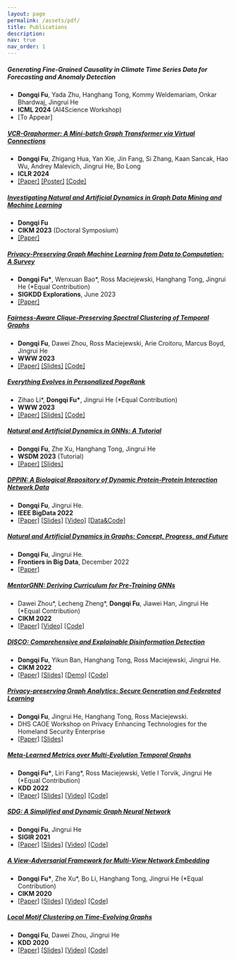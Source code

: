 ```yaml
---
layout: page
permalink: /assets/pdf/
title: Publications
description:
nav: true
nav_order: 1
---
```


<!---
<div style="max-width: 100%; text-align: center;">
  <a href="https://dongqifu.github.io/assets/img/research_scope.png">
  <img src="https://dongqifu.github.io/assets/img/research_scope.png" alt="My Current Research Scope (Stay Tuned)" style="width: 100%; height: auto;">
  </a>
  <p style="font-style: normal;">Graph AI Development</p>
</div>
-->


##### **Generating Fine-Grained Causality in Climate Time Series Data for Forecasting and Anomaly Detection**
+ **Dongqi Fu**, Yada Zhu, Hanghang Tong, Kommy Weldemariam, Onkar Bhardwaj, Jingrui He
+ **ICML 2024** (AI4Science Workshop)
+ [To Appear]
  
<p>  </p>
 
##### [**VCR-Graphormer: A Mini-batch Graph Transformer via Virtual Connections**](https://github.com/DongqiFu/VCR-Graphormer)
+ **Dongqi Fu**, Zhigang Hua, Yan Xie, Jin Fang, Si Zhang, Kaan Sancak, Hao Wu, Andrey Malevich, Jingrui He, Bo Long
+ **ICLR 2024**
+ [[Paper]](https://arxiv.org/pdf/2403.16030.pdf) [[Poster]](https://github.com/DongqiFu/VCR-Graphormer/blob/main/poster.png) [[Code]](https://github.com/DongqiFu/VCR-Graphormer)

<p>  </p>

##### [**Investigating Natural and Artificial Dynamics in Graph Data Mining and Machine Learning**](https://dl.acm.org/doi/10.1145/3583780.3616007)
+ **Dongqi Fu**
+ **CIKM 2023** (Doctoral Symposium)
+ [[Paper]](https://dl.acm.org/doi/pdf/10.1145/3583780.3616007?casa_token=hRzfvZ6LFU8AAAAA:qzcokEzmjVfCTxmd435ynKKH-_Ttt6LcTtPQ4J55B-OCvQGBeNhu_XYZHIcEXkxPL4-hnB0nACOM)

<p>  </p>

##### [**Privacy-Preserving Graph Machine Learning from Data to Computation: A Survey**](https://dl.acm.org/doi/10.1145/3606274.3606280)
+ **Dongqi Fu\***, Wenxuan Bao\*, Ross Maciejewski, Hanghang Tong, Jingrui He (\*Equal Contribution)
+ **SIGKDD Explorations**, June 2023
+ [[Paper]](https://dl.acm.org/doi/pdf/10.1145/3606274.3606280)

<p>  </p>

##### [**Fairness-Aware Clique-Preserving Spectral Clustering of Temporal Graphs**](https://github.com/DongqiFu/F-SEGA)
+ **Dongqi Fu**, Dawei Zhou, Ross Maciejewski, Arie Croitoru, Marcus Boyd, Jingrui He
+ **WWW 2023**
+ [[Paper]](https://dongqifu.github.io/assets/pdf/F-SEGA.pdf) [[Slides]](https://github.com/DongqiFu/F-SEGA/blob/main/slides/WWW'23_F_SEGA_Presentation_Slides.pdf) [[Code]](https://github.com/DongqiFu/F-SEGA/tree/main/code)

<p>  </p>

##### [**Everything Evolves in Personalized PageRank**](https://github.com/DongqiFu/EvePPR)
+ Zihao Li\*, **Dongqi Fu\***, Jingrui He (\*Equal Contribution)
+ **WWW 2023**
+ [[Paper]](https://dongqifu.github.io/assets/pdf/EvePPR.pdf) [[Slides]](https://github.com/DongqiFu/EvePPR/blob/main/slides/WWW'23_EvePPR_Presentation_Slides.pdf) [[Code]](https://github.com/DongqiFu/EvePPR/tree/main/code)

<p>  </p>

##### [**Natural and Artificial Dynamics in GNNs: A Tutorial**](https://github.com/DongqiFu/Natural-and-Artificial-Dynamics-in-GNNs-A-Tutorial)
+ **Dongqi Fu**, Zhe Xu, Hanghang Tong, Jingrui He
+ **WSDM 2023** (Tutorial)
+ [[Paper]](https://dongqifu.github.io/assets/pdf/WSDM-Tutorial-Paper.pdf) [[Slides]](https://github.com/DongqiFu/Natural-and-Artificial-Dynamics-in-GNNs-A-Tutorial/blob/main/WSDM'23%20Tutorial%200227.pdf)

<p>  </p>

##### [**DPPIN: A Biological Repository of Dynamic Protein-Protein Interaction Network Data**](https://github.com/DongqiFu/DPPIN)
+ **Dongqi Fu**, Jingrui He.
+ **IEEE BigData 2022**
+ [[Paper]](https://dongqifu.github.io/assets/pdf/DPPIN.pdf) [[Slides]](https://github.com/DongqiFu/DPPIN/blob/main/IEEE%20BigData'22_DPPIN_Presentation_Slides.pdf) [[Video]](https://ieeecps.org/files/zlu1YJ8c0HLbvS3sNNx3W) [[Data&Code]](https://github.com/DongqiFu/DPPIN)

<p>  </p>

##### [**Natural and Artificial Dynamics in Graphs: Concept, Progress, and Future**](https://www.frontiersin.org/articles/10.3389/fdata.2022.1062637/full)
+ **Dongqi Fu**, Jingrui He.
+ **Frontiers in Big Data**, December 2022
+ [[Paper]](https://dongqifu.github.io/assets/pdf/fdata-05-1062637.pdf)

<p>  </p>

##### [**MentorGNN: Deriving Curriculum for Pre-Training GNNs**](https://dl.acm.org/doi/abs/10.1145/3511808.3557393)
+ Dawei Zhou\*, Lecheng Zheng\*, **Dongqi Fu**, Jiawei Han, Jingrui He (\*Equal Contribution)
+ **CIKM 2022**
+ [[Paper]](https://arxiv.org/pdf/2208.09905.pdf) [[Video]](https://dl.acm.org/action/downloadSupplement?doi=10.1145%2F3511808.3557393&file=CIKM+Presentation.mp4) [[Code]](https://github.com/Leo02016/MentorGNN)

<p>  </p>

##### [**DISCO: Comprehensive and Explainable Disinformation Detection**](https://github.com/DongqiFu/DISCO)
+ **Dongqi Fu**, Yikun Ban, Hanghang Tong, Ross Maciejewski, Jingrui He.
+ **CIKM 2022**
+ [[Paper]](https://dongqifu.github.io/assets/pdf/DISCO.pdf) [[Slides]](https://github.com/DongqiFu/DISCO/blob/main/slides/CIKM'22_DISCO_Presentation_Slides.pdf) [[Demo]](https://drive.google.com/file/d/1Nhw1veqjIN9SBz1RLJPDTRVTHuknfjHl/edit) [[Code]](https://github.com/DongqiFu/DISCO)

<p>  </p>

##### [**Privacy-preserving Graph Analytics: Secure Generation and Federated Learning**](https://specialevents.asu.edu/website/37457/accepted-white-papers/)
+ **Dongqi Fu**, Jingrui He, Hanghang Tong, Ross Maciejewski.
+ DHS CAOE Workshop on Privacy Enhancing Technologies for the Homeland Security Enterprise
+ [[Paper]](https://arxiv.org/pdf/2207.00048.pdf) [[Slides]](https://dongqifu.github.io/assets/pdf/PETS4HASE'22_Presentation_Slides.pdf)

<p>  </p>

##### [**Meta-Learned Metrics over Multi-Evolution Temporal Graphs**](https://github.com/DongqiFu/Temp-GFSM)
+ **Dongqi Fu\***, Liri Fang\*, Ross Maciejewski, Vetle I Torvik, Jingrui He (\*Equal Contribution)
+ **KDD 2022**
+ [[Paper]](https://dongqifu.github.io/assets/pdf/Temp-GFSM.pdf) [[Slides]](https://github.com/DongqiFu/Temp-GFSM/blob/main/Slides/KDD'22_Temp-GFSM_Presentation_Slides.pdf) [[Video]](https://dl.acm.org/action/downloadSupplement?doi=10.1145%2F3534678.3539313&file=KDD22-fp0916.mp4) [[Code]](https://github.com/LiriFang/Temp-GFSM)

<p>  </p>

##### [**SDG: A Simplified and Dynamic Graph Neural Network**](https://github.com/DongqiFu/SDG)
+ **Dongqi Fu**, Jingrui He
+ **SIGIR 2021**
+ [[Paper]](https://dongqifu.github.io/assets/pdf/SDG.pdf) [[Slides]](https://github.com/DongqiFu/SDG/blob/main/slides/SIGIR'21_SDG_Presentation_Slides.pdf) [[Video]](https://dl.acm.org/action/downloadSupplement?doi=10.1145%2F3404835.3463059&file=sp1515_prerecorded_video.mp4) [[Code]](https://github.com/DongqiFu/SDG)

<p>  </p>

##### [**A View-Adversarial Framework for Multi-View Network Embedding**](https://github.com/DongqiFu/VANE)
+ **Dongqi Fu\***, Zhe Xu\*, Bo Li, Hanghang Tong, Jingrui He (\*Equal Contribution)
+ **CIKM 2020**
+ [[Paper]](https://dongqifu.github.io/assets/pdf/VANE.pdf) [[Slides]](https://github.com/DongqiFu/VANE/blob/master/slides/CIKM'20_VANE_Presentation_Slides.pdf) [[Video]](https://dl.acm.org/action/downloadSupplement?doi=10.1145%2F3340531.3412127&file=3340531.3412127.mp4&download=true) [[Code]](https://github.com/pricexu/VANE)

<p>  </p>

##### [**Local Motif Clustering on Time-Evolving Graphs**](https://github.com/DongqiFu/L-MEGA)
+ **Dongqi Fu**, Dawei Zhou, Jingrui He
+ **KDD 2020**
+ [[Paper]](https://dongqifu.github.io/assets/pdf/L-MEGA.pdf) [[Slides]](https://github.com/DongqiFu/L-MEGA/blob/master/slides/KDD'20_L-MEGA_Slides.pdf) [[Video]](https://www.youtube.com/watch?v=2Z-SS1IchGc&feature=emb_title) [[Code]](https://github.com/DongqiFu/L-MEGA)
